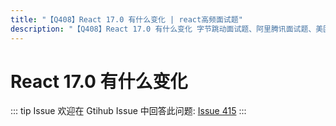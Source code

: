 ```yaml
---
title: "【Q408】React 17.0 有什么变化 | react高频面试题"
description: "【Q408】React 17.0 有什么变化 字节跳动面试题、阿里腾讯面试题、美团小米面试题。"
---
```


# React 17.0 有什么变化

::: tip Issue
欢迎在 Gtihub Issue 中回答此问题: [Issue 415](https://github.com/shfshanyue/Daily-Question/issues/415)
:::
